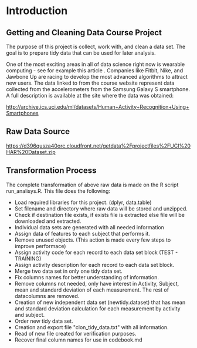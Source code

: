 

# **Introduction**

## Getting and Cleaning Data Course Project

The purpose of this project is collect, work with, and clean a data set. The goal is to prepare tidy data that can be used for later analysis.

One of the most exciting areas in all of data science right now is wearable computing - see for example this article . Companies like Fitbit, Nike, and Jawbone Up are racing to develop the most advanced algorithms to attract new users. The data linked to from the course website represent data collected from the accelerometers from the Samsung Galaxy S smartphone. A full description is available at the site where the data was obtained:

http://archive.ics.uci.edu/ml/datasets/Human+Activity+Recognition+Using+Smartphones

## Raw Data Source

https://d396qusza40orc.cloudfront.net/getdata%2Fprojectfiles%2FUCI%20HAR%20Dataset.zip 

## Transformation Process

The complete transformation of above raw data is made on the R script run_analisys.R. This file does the following:

- Load required libraries for this project. (dplyr, data.table)
- Set filename and directory where raw data will be stored and unzipped.
- Check if destination file exists, if exists  file is extracted  else file will be downloaded and extracted.
- Individual data sets are generated with all needed information
- Assign data of features to each subject that performs it.
- Remove unused objects. (This action is made every few steps to improve performace)
- Assign activity code for each record to each data set block (TEST - TRAINING)
- Assign activity description for each record to each data set block.
- Merge two data set in only one tidy data set. 
- Fix columns names for better understanding of information.
- Remove columns not needed, only have interest in Activity, Subject, mean and standard deviation of each measurement. The rest of datacolumns are removed.
- Creation of new independent data set (newtidy.dataset) that has mean and standard deviation calculation for each measurement by activity and subject.
- Order new tidy data set.
- Creation and export file "clon_tidy_data.txt" with all information.
- Read of new file created for verification purposes.
- Recover final column names for use in codebook.md

